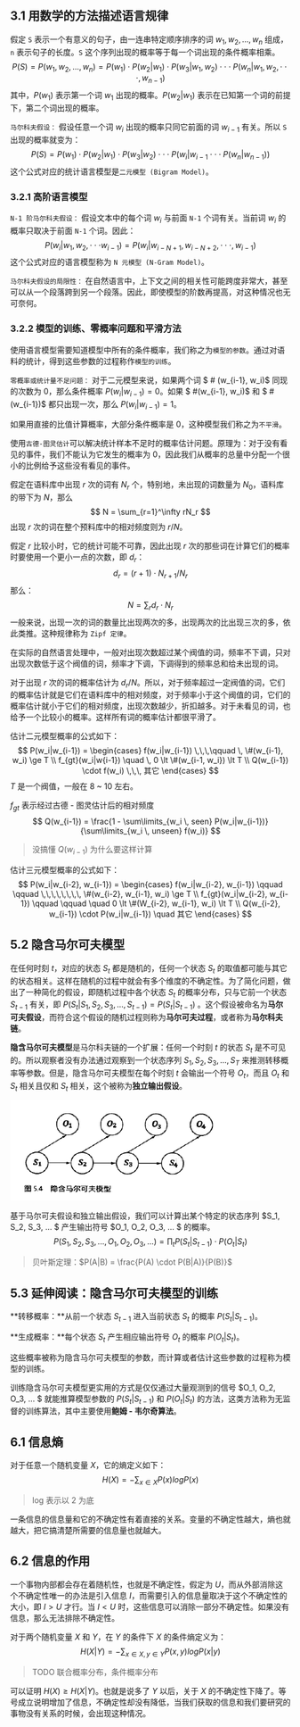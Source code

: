 
## 3.1 用数学的方法描述语言规律

假定 `S` 表示一个有意义的句子，由一连串特定顺序排序的词 $w_1, w_2, ... , w_n$ 组成，`n` 表示句子的长度。`S` 这个序列出现的概率等于每一个词出现的条件概率相乘。
$$
P(S) = P(w_1, w_2, ... , w_n) = P(w_1) \cdot P(w_2|w_1) \cdot P(w_3|w_1, w_2) \cdot \cdot \cdot P(w_n|w_1, w_2, \cdot \cdot \cdot, w_{n-1})
$$
其中，$P(w_1)$ 表示第一个词 $w_1$ 出现的概率。$P(w_2|w_1)$ 表示在已知第一个词的前提下，第二个词出现的概率。



`马尔科夫假设：` 假设任意一个词 $w_i$ 出现的概率只同它前面的词 $w_{i-1}$ 有关。所以 `S` 出现的概率就变为：
$$
P(S) = P(w_1) \cdot P(w_2|w_1) \cdot P(w_3|w_2) \cdot \cdot \cdot P(w_i|w_{i-1} \cdot \cdot \cdot P(w_n|w_{n-1}))
$$
这个公式对应的统计语言模型是`二元模型 (Bigram Model)`。

### 3.2.1 高阶语言模型

`N-1 阶马尔科夫假设：` 假设文本中的每个词 $w_i$ 与前面 `N-1` 个词有关。当前词 $w_i$ 的概率只取决于前面 `N-1` 个词。因此：
$$
P(w_i|w_1, w_2, \cdot \cdot \cdot w_{i-1}) = P(w_i|w_{i-N+1}, w_{i-N+2}, \cdot \cdot \cdot, w_{i-1})
$$
这个公式对应的语言模型称为 `N 元模型 (N-Gram Model)`。

`马尔科夫假设的局限性：` 在自然语言中，上下文之间的相关性可能跨度非常大，甚至可以从一个段落跨到另一个段落。因此，即使模型的阶数再提高，对这种情况也无可奈何。

### 3.2.2 模型的训练、零概率问题和平滑方法

使用语言模型需要知道模型中所有的条件概率，我们称之为`模型的参数`。通过对语料的统计，得到这些参数的过程称作`模型的训练`。

`零概率或统计量不足问题：` 对于二元模型来说，如果两个词 $ \# (w_{i-1}, w_i)$ 同现的次数为 0，那么条件概率 $P(w_i|w_{i-1}) = 0$。如果 $ \#(w_{i-1}, w_i)$ 和 $ \#(w_{i-1})$ 都只出现一次，那么 $P(w_i|w_{i-1}) = 1$。

如果用直接的比值计算概率，大部分条件概率是 0，这种模型我们称之为`不平滑`。

使用`古德-图灵估计`可以解决统计样本不足时的概率估计问题。原理为：对于没有看见的事件，我们不能认为它发生的概率为 0，因此我们从概率的总量中分配一个很小的比例给予这些没有看见的事件。

假定在语料库中出现 $r$ 次的词有 $N_r$ 个，特别地，未出现的词数量为 $N_0$，语料库的带下为 $N$，那么
$$
N = \sum_{r=1}^\infty rN_r
$$
出现 $r$ 次的词在整个预料库中的相对频度则为 $r/N$。

假定 $r$ 比较小时，它的统计可能不可靠，因此出现 $r$ 次的那些词在计算它们的概率时要使用一个更小一点的次数，即 $d_r$：
$$
d_r = (r + 1) \cdot N_{r+1}/N_r
$$
那么：
$$
N = \sum_r d_r \cdot N_r
$$
一般来说，出现一次的词的数量比出现两次的多，出现两次的比出现三次的多，依此类推。这种规律称为 `Zipf 定律`。

在实际的自然语言处理中，一般对出现次数超过某个阀值的词，频率不下调，只对出现次数低于这个阀值的词，频率才下调，下调得到的频率总和给未出现的词。

对于出现 $r$ 次的词的概率估计为 $d_r/N$。所以，对于频率超过一定阀值的词，它们的概率估计就是它们在语料库中的相对频度，对于频率小于这个阀值的词，它们的概率估计就小于它们的相对频度，出现次数越少，折扣越多。对于未看见的词，也给予一个比较小的概率。这样所有词的概率估计都很平滑了。

估计二元模型概率的公式如下：
$$
P(w_i|w_{i-1}) = \begin{cases} 
f(w_i|w_{i-1}) \,\,\,\qquad \, \#(w_{i-1}, w_i) \ge T \\
f_{gt}(w_i|w{i-1}) \quad \, 0 \lt \#(w_{i-1, w_i}) \lt T \\
Q(w_{i-1}) \cdot f(w_i) \,\,\, 其它
\end{cases}
$$
$T$ 是一个阀值，一般在 8 ~ 10 左右。

$f_{gt}$ 表示经过古德 - 图灵估计后的相对频度
$$
Q(w_{i-1}) = \frac{1 - \sum\limits_{w_i \, seen} P(w_i|w_{i-1})}{\sum\limits_{w_i \, unseen} f(w_i)}
$$

> 没搞懂 $Q(w_{i-1})$ 为什么要这样计算

估计三元模型概率的公式如下：
$$
P(w_i|w_{i-2}, w_{i-1}) = \begin{cases}
f(w_i|w_{i-2}, w_{i-1}) \qquad \qquad \,\,\,\,\,\,\,\, \#(w_{i-2}, w_{i-1}, w_i) \ge T \\
f_{gt}(w_i|w_{i-2}, w_{i-1}) \qquad \qquad \quad 0 \lt \#(W_{i-2}, w_{i-1}, w_i) \lt T \\
Q(w_{i-2}, w_{i-1}) \cdot P(w_i|w_{i-1}) \quad 其它
\end{cases}
$$

## 5.2 隐含马尔可夫模型

在任何时刻 $t$，对应的状态 $S_t$ 都是随机的，任何一个状态 $S_t$ 的取值都可能与其它的状态相关。这样在随机的过程中就会有多个维度的不确定性。为了简化问题，做出了一种简化的假设，即随机过程中各个状态 $S_t$ 的概率分布，只与它前一个状态 $S_{t-1}$ 有关，即 $P(S_t|S_1, S_2, S_3, ... , S_{t-1}) = P(S_t|S_{t-1})$ 。这个假设被命名为**马尔可夫假设**，而符合这个假设的随机过程则称为**马尔可夫过程**，或者称为**马尔科夫链**。

**隐含马尔可夫模型**是马尔科夫链的一个扩展：任何一个时刻 $t$ 的状态 $S_t$ 是不可见的。所以观察者没有办法通过观察到一个状态序列 $S_1, S_2, S_3, ... , S_T$ 来推测转移概率等参数。但是，隐含马尔可夫模型在每个时刻 $t$ 会输出一个符号 $O_t$，而且 $O_t$ 和 $S_t$ 相关且仅和 $S_t$ 相关，这个被称为**独立输出假设**。

![1538832740524](../image/1538832740524.png)

基于马尔可夫假设和独立输出假设，我们可以计算出某个特定的状态序列 $S_1, S_2, S_3, ... $ 产生输出符号 $O_1, O_2, O_3, ... $ 的概率。
$$
P(S_1, S_2, S_3, ... , O_1, O_2, O_3, ...) = \prod_t P(S_t|S_{t-1}) \cdot P(O_t|S_t)
$$

> 贝叶斯定理：$P(A|B) = \frac{P(A) \cdot P(B|A)}{P(B)}$

## 5.3 延伸阅读：隐含马尔可夫模型的训练

**转移概率：**从前一个状态 $S_{t-1}$ 进入当前状态 $S_t$ 的概率 $P(S_t|S_{t-1})$。

**生成概率：**每个状态 $S_t$ 产生相应输出符号 $O_t$ 的概率 $P(O_t|S_t)​$。

这些概率被称为隐含马尔可夫模型的参数，而计算或者估计这些参数的过程称为模型的训练。

训练隐含马尔可夫模型更实用的方式是仅仅通过大量观测到的信号 $O_1, O_2, O_3, ... $ 就能推算模型参数的 $P(S_t|S_{t-1})$ 和 $P(O_t|S_t)$ 的方法，这类方法称为无监督的训练算法，其中主要使用**鲍姆 - 韦尔奇算法**。

## 6.1 信息熵

对于任意一个随机变量 $X$，它的熵定义如下：
$$
H(X) = -\sum_{x \in X} P(x)logP(x)
$$

> log 表示以 2 为底

一条信息的信息量和它的不确定性有着直接的关系。变量的不确定性越大，熵也就越大，把它搞清楚所需要的信息量也就越大。

## 6.2 信息的作用

一个事物内部都会存在着随机性，也就是不确定性，假定为 $U$，而从外部消除这个不确定性唯一的办法是引入信息 $I$，而需要引入的信息量取决于这个不确定性的大小，即 $I > U$ 才行。当 $I < U$ 时，这些信息可以消除一部分不确定性。如果没有信息，那么无法排除不确定性。

对于两个随机变量 $X​$ 和 $Y​$，在 $Y​$ 的条件下 $X​$ 的条件熵定义为：
$$
H(X|Y) = -\sum_{x \in X, y \in Y} P(x,y)logP(x|y)
$$

> TODO 联合概率分布，条件概率分布

可以证明 $H(X) \ge H(X|Y)$。也就是说多了 $Y$ 以后，关于 $X$ 的不确定性下降了。等号成立说明增加了信息，不确定性却没有降低，当我们获取的信息和我们要研究的事物没有关系的时候，会出现这种情况。

